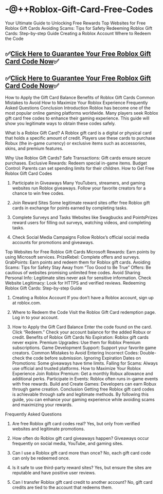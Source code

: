 # -@++Roblox-Gift-Card-Free-Codes
Your Ultimate Guide to Unlocking Free Rewards
Top Websites for Free Roblox Gift Cards
Avoiding Scams: Tips for Safety
Redeeming Roblox Gift Cards: Step-by-step Guide
Creating a Roblox Account
Where to Redeem the Code

## ✅[Click Here to Guarantee Your Free Roblox Gift Card Code Now](https://unique.giftcardshopzone.com/affallofferazpro/All-Gift-Card-2-affmeni-az-pro.html)✅

## ✅[Click Here to Guarantee Your Free Roblox Gift Card Code Now](https://unique.giftcardshopzone.com/affallofferazpro/All-Gift-Card-2-affmeni-az-pro.html)✅

How to Apply the Gift Card Balance
Benefits of Roblox Gift Cards
Common Mistakes to Avoid
How to Maximize Your Roblox Experience
Frequently Asked Questions
Conclusion
Introduction
Roblox has become one of the most popular online gaming platforms worldwide. Many players seek Roblox gift card free codes to enhance their gaming experience. This guide will show you legitimate ways to obtain these codes safely.

What Is a Roblox Gift Card?
A Roblox gift card is a digital or physical card that holds a specific amount of credit. Players use these cards to purchase Robux (the in-game currency) or exclusive items such as accessories, skins, and premium features.

Why Use Roblox Gift Cards?
Safe Transactions: Gift cards ensure secure purchases.
Exclusive Rewards: Redeem special in-game items.
Budget Control: Parents can set spending limits for their children.
How to Get Free Roblox Gift Card Codes
1. Participate in Giveaways
Many YouTubers, streamers, and gaming websites run Roblox giveaways. Follow your favorite creators for a chance to win free codes.

2. Join Reward Sites
Some legitimate reward sites offer free Roblox gift cards in exchange for points earned by completing tasks.

3. Complete Surveys and Tasks
Websites like Swagbucks and PointsPrizes reward users for filling out surveys, watching videos, and completing tasks.

4. Check Social Media Campaigns
Follow Roblox’s official social media accounts for promotions and giveaways.

Top Websites for Free Roblox Gift Cards
Microsoft Rewards: Earn points by using Microsoft services.
PrizeRebel: Complete offers and surveys.
GrabPoints: Earn points and redeem them for Roblox gift cards.
Avoiding Scams: Tips for Safety
Stay Away from “Too Good to Be True” Offers: Be cautious of websites promising unlimited free codes.
Avoid Sharing Personal Info: Legitimate sites never ask for sensitive information.
Check Website Legitimacy: Look for HTTPS and verified reviews.
Redeeming Roblox Gift Cards: Step-by-step Guide
1. Creating a Roblox Account
If you don’t have a Roblox account, sign up at roblox.com.

2. Where to Redeem the Code
Visit the Roblox Gift Card redemption page.
Log in to your account.
3. How to Apply the Gift Card Balance
Enter the code found on the card.
Click “Redeem.”
Check your account balance for the added Robux or credit.
Benefits of Roblox Gift Cards
No Expiration: Roblox gift cards never expire.
Premium Upgrades: Use them for Roblox Premium subscriptions.
Game Development Support: Support your favorite game creators.
Common Mistakes to Avoid
Entering Incorrect Codes: Double-check the code before submission.
Ignoring Expiration Dates on Promotions: Some giveaways have time limits.
Falling for Scams: Always use official and trusted platforms.
How to Maximize Your Roblox Experience
Join Roblox Premium: Get a monthly Robux allowance and additional perks.
Participate in Events: Roblox often runs in-game events with free rewards.
Build and Create Games: Developers can earn Robux through game creation.
Conclusion
Getting free Roblox gift card codes is achievable through safe and legitimate methods. By following this guide, you can enhance your gaming experience while avoiding scams and maximizing your rewards.

Frequently Asked Questions
1. Are free Roblox gift card codes real?
Yes, but only from verified websites and legitimate promotions.

2. How often do Roblox gift card giveaways happen?
Giveaways occur frequently on social media, YouTube, and gaming sites.

3. Can I use a Roblox gift card more than once?
No, each gift card code can only be redeemed once.

4. Is it safe to use third-party reward sites?
Yes, but ensure the sites are reputable and have positive user reviews.

5. Can I transfer Roblox gift card credit to another account?
No, gift card credits are tied to the account that redeems them.
